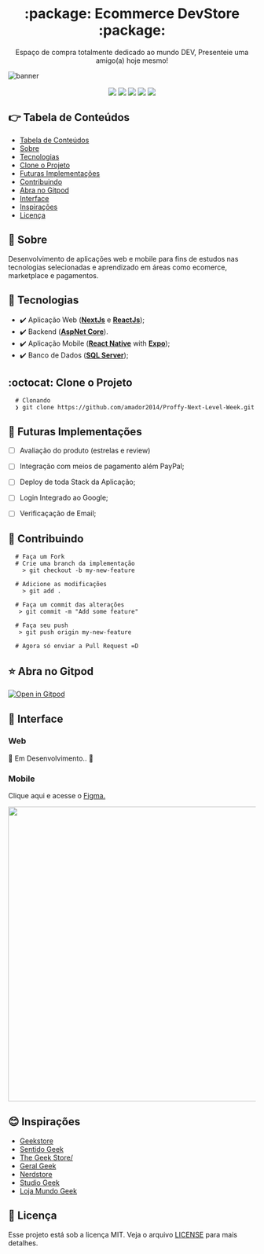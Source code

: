 <p align="center" > 
   <h1 align="center">:package: Ecommerce DevStore :package:</h1>
   <p align="center">
      Espaço de compra totalmente dedicado ao mundo DEV, Presenteie uma amigo(a) hoje mesmo! 
   </p>
</p>

![banner](https://i.pinimg.com/originals/57/4c/6e/574c6ea2132634bcfd5ddb0daf69f095.png)


<p align="center" >
  <img align="center" src="https://img.shields.io/github/last-commit/amador2014/DevStore-Ecommerce">
  <img align="center" src="https://img.shields.io/github/license/amador2014/DevStore-Ecommerce" />
  <img align="center" src="https://img.shields.io/github/languages/count/amador2014/DevStore-Ecommerce" />
  <img align="center" src="https://img.shields.io/github/languages/top/amador2014/DevStore-Ecommerce" />
  <img align="center" src="https://img.shields.io/github/repo-size/amador2014/DevStore-Ecommerce" />

</p>


<div id="tabela-de-conteudo" />

## :point_right: Tabela de Conteúdos 
- [Tabela de Conteúdos](#tabela-de-conteudo)
- [Sobre](#sobre)
- [Tecnologias](#tech)
- [Clone o Projeto](#clonando)
- [Futuras Implementações](#features)
- [Contribuindo](#contribute)
- [Abra no Gitpod](#gitpod)
- [Interface](#layout)
- [Inspirações](#inpirations)
- [Licença](#licenca)


<div id="sobre" />

## :pushpin: Sobre
Desenvolvimento de aplicações web e mobile para fins de estudos nas tecnologias selecionadas e aprendizado em áreas como ecomerce, marketplace e pagamentos. 


<div id="tech" />

## :rocket: Tecnologias
- :heavy_check_mark: Aplicação Web ([**NextJs**](https://nextjs.org) e [**ReactJs**](https://pt-br.reactjs.org));
- :heavy_check_mark: Backend ([**AspNet Core**](https://docs.microsoft.com/pt-br/aspnet/core/?view=aspnetcore-5.0)). 
- :heavy_check_mark: Aplicação Mobile ([**React Native**](https://reactnative.dev/) with [**Expo**](https://expo.io));
- :heavy_check_mark: Banco de Dados ([**SQL Server**](https://docs.microsoft.com/pt-br/sql/ssms/download-sql-server-management-studio-ssms?view=sql-server-ver15));


<div id="clonando" />

## :octocat: Clone o Projeto
```git
  # Clonando
  ❯ git clone https://github.com/amador2014/Proffy-Next-Level-Week.git
 ```
 
 <div id="features" />
 
 ## :ring: Futuras Implementações 
- [ ] Avaliação do produto (estrelas e review)
- [ ] Integração com meios de pagamento além PayPal;
- [ ] Deploy de toda Stack da Aplicação;
- [ ] Login Integrado ao Google;
- [ ] Verificaçação de Email;


<div id="contribute" />

## :tada: Contribuindo
```
  # Faça um Fork
  # Crie uma branch da implementação
    > git checkout -b my-new-feature
  
  # Adicione as modificações
    > git add .
    
  # Faça um commit das alterações
   > git commit -m "Add some feature"
   
  # Faça seu push
   > git push origin my-new-feature
   
  # Agora só enviar a Pull Request =D
 ```

<div id="gitpod" />

## :star: Abra no Gitpod
[![Open in Gitpod](https://gitpod.io/button/open-in-gitpod.svg)](https://gitpod.io/#https://github.com/amador2014/DevStore-Ecommerce)


<div id="layout" />

## 🎨 Interface 

### Web
:construction: Em Desenvolvimento.. :construction:


### Mobile
Clique aqui e acesse o [Figma.](https://www.figma.com/file/MQwC7msGWLxbqW03FDUdTh/DevStore?node-id=0%3A1)

<p align="center" >
  <img align="center" width="600px" src="https://i.pinimg.com/564x/e8/b4/21/e8b42150501e2965791cf3bf624f9171.jpg" />
</p>


<div id="inpirations" />

## :blush: Inspirações
- [Geekstore](https://www.geekstore.com/)
- [Sentido Geek](https://www.sentidogeekstore.com.br/)
- [The Geek Store/](https://thegeekstore.com.br/)
- [Geral Geek](https://www.geralgeek.com.br/)
- [Nerdstore](https://nerdstore.com.br/)
- [Studio Geek](https://www.studiogeek.com.br/)
- [Loja Mundo Geek](https://www.lojamundogeek.com.br/)


<div id="licenca" />

## :memo: Licença
Esse projeto está sob a licença MIT. Veja o arquivo [LICENSE](LICENSE.md) para mais detalhes.




